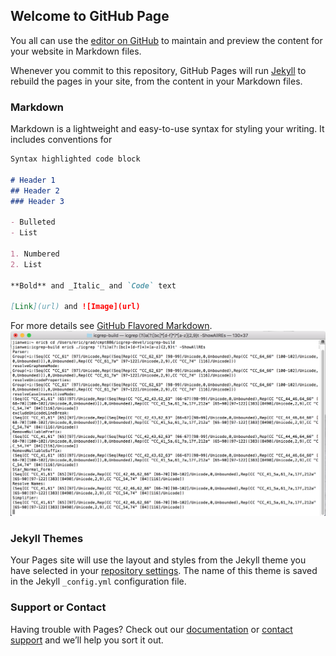 ## Welcome to GitHub Page

You all can use the [editor on GitHub](https://github.com/lijianweizhuwei/jianweiCMPT886/edit/master/index.md) to maintain and preview the content for your website in Markdown files.

Whenever you commit to this repository, GitHub Pages will run [Jekyll](https://jekyllrb.com/) to rebuild the pages in your site, from the content in your Markdown files.

### Markdown

Markdown is a lightweight and easy-to-use syntax for styling your writing. It includes conventions for

```markdown
Syntax highlighted code block

# Header 1
## Header 2
### Header 3

- Bulleted
- List

1. Numbered
2. List

**Bold** and _Italic_ and `Code` text

[Link](url) and ![Image](url)
```

For more details see [GitHub Flavored Markdown](https://guides.github.com/features/mastering-markdown/).
![Image](./image/1111111111.png)

### Jekyll Themes

Your Pages site will use the layout and styles from the Jekyll theme you have selected in your [repository settings](https://github.com/lijianweizhuwei/jianweiCMPT886/settings). The name of this theme is saved in the Jekyll `_config.yml` configuration file.

### Support or Contact

Having trouble with Pages? Check out our [documentation](https://help.github.com/categories/github-pages-basics/) or [contact support](https://github.com/contact) and we’ll help you sort it out.
